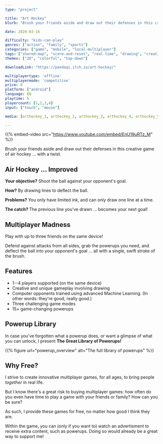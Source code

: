 ```yaml
---
type: "project"

title: "Art Hockey"
blurb: "Brush your friends aside and draw out their defenses in this creative game of air hockey ... with a twist"

date: 2020-03-16

difficulty: "kids-can-play"
genres: ["action", "family", "sports"]
categories: ["game", "mobile", "local-multiplayer"]
tags: ["shared-map", "score-and-reset", "real-time", "drawing", "creative", "chaos", "game-modes", "powerups"]
themes: ["2D", "colorful", "top-down"]

downloadLink: "https://pandaqi.itch.io/art-hockey/"

multiplayertype: 'offline'
multiplayermode: 'competitive'
price: 0
platform: ["android"]
language: EN
playtime: 5
playercount: [1,2,3,4]
input: ["touch", "mouse"]

media: [arthockey_1, arthockey_2, arthockey_3, arthockey_4, arthockey_5, arthockey_6, arthockey_7, arthockey_8]

---
```


{{% embed-video src="https://www.youtube.com/embed/EnU19uRTz_M" %}}

Brush your friends aside and draw out their defenses in this creative game of air hockey ... with a twist.

<!-- <p>Up to four creative painters, rapid and nimble, must defend their goal in air hockey, and make their opponents tremble</p> -->
<!-- <p>Up to 4 creative and swift painters must defend their goal in a wild game of air hockey.</p> -->
<!-- <p>Air hockey for 1-4 players ... with a twist.</p> -->

## Air Hockey ... Improved

**Your objective?** Shoot the ball against your opponent's goal.

**How?** By drawing lines to deflect the ball.

**Problems?** You only have limited ink, and can only draw one line at a time.

**The catch?** The previous line you've drawn ... becomes your next goal!

## Multiplayer Madness

Play with up to three friends on the same device!

Defend against attacks from all sides, grab the powerups you need, and deflect the ball into your opponent's goal ... all with a single, swift stroke of the brush.

## Features

- 1--4 players supported (on the same device)
- Creative and unique gameplay involving drawing
- Computer opponents trained using advanced Machine Learning. (In other words: they're good, really good.)
- Three challenging game modes
- 15+ game-changing powerups

## Powerup Library

In case you've forgotten what a powerup does, or want a glimpse of what you can unlock, I present **The Great Library of Powerups!**

{{% figure url="powerup_overview" alt="The full library of powerups" %}} 

## Why Free?

I strive to create innovative multiplayer games, for all ages, to bring people _together_ in real life.

But I know there's a great risk to buying multiplayer games: how often do you even have time to play a game with your friends or family? How can you be sure?

As such, I provide these games for free, no matter how good I think they are.

Within the game, you can (only if you want to) watch an advertisment to receive extra content, such as powerups. Doing so would already be a great way to support me!